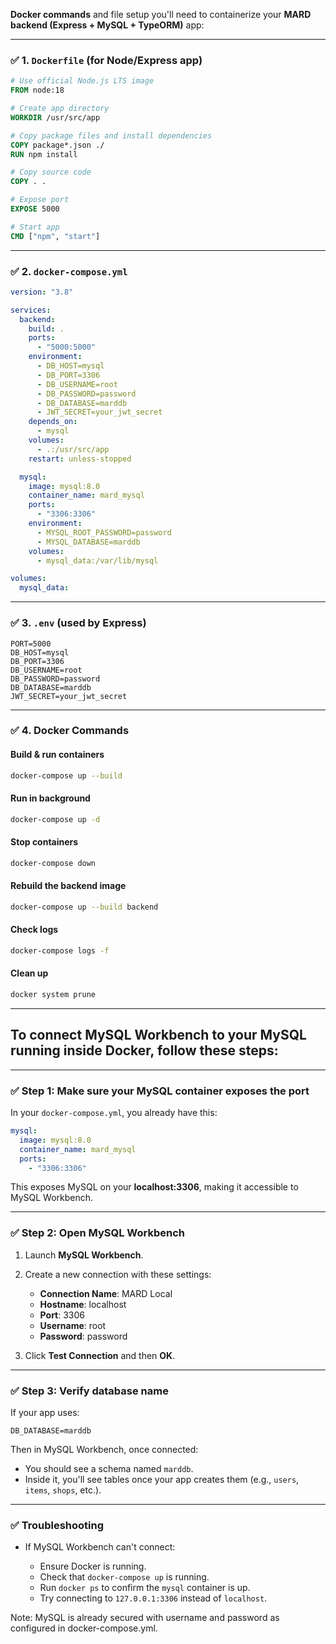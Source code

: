 **Docker commands** and file setup you'll need to containerize your **MARD backend (Express + MySQL + TypeORM)** app:

---

### ✅ 1. `Dockerfile` (for Node/Express app)

```Dockerfile
# Use official Node.js LTS image
FROM node:18

# Create app directory
WORKDIR /usr/src/app

# Copy package files and install dependencies
COPY package*.json ./
RUN npm install

# Copy source code
COPY . .

# Expose port
EXPOSE 5000

# Start app
CMD ["npm", "start"]
```

---

### ✅ 2. `docker-compose.yml`

```yaml
version: "3.8"

services:
  backend:
    build: .
    ports:
      - "5000:5000"
    environment:
      - DB_HOST=mysql
      - DB_PORT=3306
      - DB_USERNAME=root
      - DB_PASSWORD=password
      - DB_DATABASE=marddb
      - JWT_SECRET=your_jwt_secret
    depends_on:
      - mysql
    volumes:
      - .:/usr/src/app
    restart: unless-stopped

  mysql:
    image: mysql:8.0
    container_name: mard_mysql
    ports:
      - "3306:3306"
    environment:
      - MYSQL_ROOT_PASSWORD=password
      - MYSQL_DATABASE=marddb
    volumes:
      - mysql_data:/var/lib/mysql

volumes:
  mysql_data:
```

---

### ✅ 3. `.env` (used by Express)

```
PORT=5000
DB_HOST=mysql
DB_PORT=3306
DB_USERNAME=root
DB_PASSWORD=password
DB_DATABASE=marddb
JWT_SECRET=your_jwt_secret
```

---

### ✅ 4. Docker Commands

#### Build & run containers

```bash
docker-compose up --build
```

#### Run in background

```bash
docker-compose up -d
```

#### Stop containers

```bash
docker-compose down
```

#### Rebuild the backend image

```bash
docker-compose up --build backend
```

#### Check logs

```bash
docker-compose logs -f
```

#### Clean up

```bash
docker system prune
```

---

## To connect **MySQL Workbench** to your MySQL running inside Docker, follow these steps:

---

### ✅ Step 1: Make sure your MySQL container exposes the port

In your `docker-compose.yml`, you already have this:

```yaml
mysql:
  image: mysql:8.0
  container_name: mard_mysql
  ports:
    - "3306:3306"
```

This exposes MySQL on your **localhost:3306**, making it accessible to MySQL Workbench.

---

### ✅ Step 2: Open MySQL Workbench

1. Launch **MySQL Workbench**.

2. Create a new connection with these settings:
   - **Connection Name**: MARD Local
   - **Hostname**: localhost
   - **Port**: 3306
   - **Username**: root
   - **Password**: password

3. Click **Test Connection** and then **OK**.

---

### ✅ Step 3: Verify database name

If your app uses:

```env
DB_DATABASE=marddb
```

Then in MySQL Workbench, once connected:

- You should see a schema named `marddb`.
- Inside it, you'll see tables once your app creates them (e.g., `users`, `items`, `shops`, etc.).

---

### ✅ Troubleshooting

- If MySQL Workbench can't connect:

  - Ensure Docker is running.
  - Check that `docker-compose up` is running.
  - Run `docker ps` to confirm the `mysql` container is up.
  - Try connecting to `127.0.0.1:3306` instead of `localhost`.

Note: MySQL is already secured with username and password as configured in docker-compose.yml.
